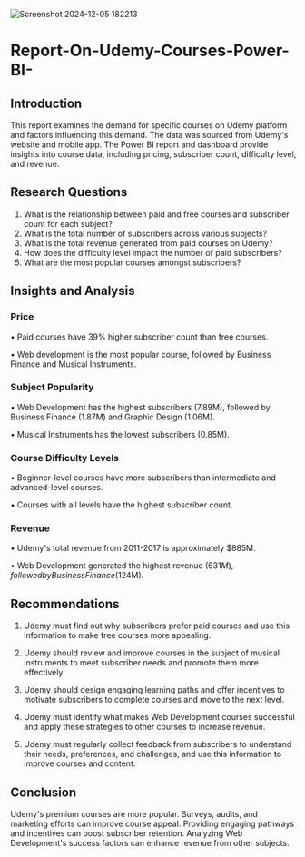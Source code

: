 ![Screenshot 2024-12-05 182213](https://github.com/user-attachments/assets/1294a9d1-737e-4b14-bf75-6b3598dc6fe6)

# Report-On-Udemy-Courses-Power-BI-

## Introduction

This report examines the demand for specific courses on Udemy platform and factors influencing this demand. The data was sourced from Udemy's website and mobile app. The Power BI report and dashboard provide insights into course data, including pricing, subscriber count, difficulty level, and revenue.

## Research Questions

1. What is the relationship between paid and free courses and subscriber count for each subject?
2. What is the total number of subscribers across various subjects?
3. What is the total revenue generated from paid courses on Udemy?
4. How does the difficulty level impact the number of paid subscribers?
5. What are the most popular courses amongst subscribers?


## Insights and Analysis

### Price
• Paid courses have 39% higher subscriber count than free courses.

• Web development is the most popular course, followed by Business Finance and Musical Instruments.

### Subject Popularity
• Web Development has the highest subscribers (7.89M), followed by Business Finance (1.87M) and Graphic Design (1.06M).

• Musical Instruments has the lowest subscribers (0.85M).

### Course Difficulty Levels
• Beginner-level courses have more subscribers than intermediate and advanced-level courses.

• Courses with all levels have the highest subscriber count.

### Revenue
• Udemy's total revenue from 2011-2017 is approximately $885M.

• Web Development generated the highest revenue ($631M), followed by Business Finance ($124M).

## Recommendations

1. Udemy must find out why subscribers prefer paid courses and use this information to make free courses more appealing.
   
2. Udemy should review and improve courses in the subject of musical instruments to meet subscriber needs and promote them more effectively.
   
3. Udemy should design engaging learning paths and offer incentives to motivate subscribers to complete courses and move to the next level.
   
4. Udemy must identify what makes Web Development courses successful and apply these strategies to other courses to increase revenue.
   
5. Udemy must regularly collect feedback from subscribers to understand their needs, preferences, and challenges, and use this information to improve courses and content.

## Conclusion
Udemy's premium courses are more popular. Surveys, audits, and marketing efforts can improve course appeal. Providing engaging pathways and incentives can boost subscriber retention. Analyzing Web Development's success factors can enhance revenue from other subjects.
